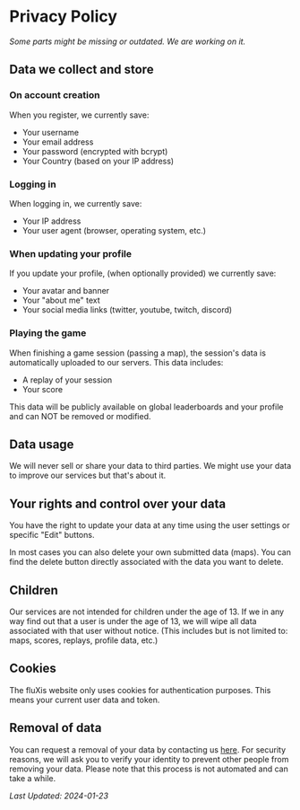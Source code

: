 # Privacy Policy
*Some parts might be missing or outdated. We are working on it.*

## Data we collect and store

### On account creation
When you register, we currently save:
- Your username
- Your email address
- Your password (encrypted with bcrypt)
- Your Country (based on your IP address)

### Logging in
When logging in, we currently save:
- Your IP address
- Your user agent (browser, operating system, etc.)

### When updating your profile
If you update your profile, (when optionally provided) we currently save:
- Your avatar and banner
- Your "about me" text
- Your social media links (twitter, youtube, twitch, discord)

### Playing the game
When finishing a game session (passing a map), the session's data is automatically uploaded to our servers. This data includes:
- A replay of your session
- Your score

This data will be publicly available on global leaderboards and your profile and can NOT be removed or modified.

## Data usage
We will never sell or share your data to third parties.
We might use your data to improve our services but that's about it.

## Your rights and control over your data
You have the right to update your data at any time using the user settings or specific "Edit" buttons.

In most cases you can also delete your own submitted data (maps).
You can find the delete button directly associated with the data you want to delete.

## Children
Our services are not intended for children under the age of 13.
If we in any way find out that a user is under the age of 13,
we will wipe all data associated with that user without notice.
(This includes but is not limited to: maps, scores, replays, profile data, etc.)

## Cookies
The fluXis website only uses cookies for authentication purposes.
This means your current user data and token.

## Removal of data
You can request a removal of your data by contacting us [here](mailto:me@flux.moe).
For security reasons, we will ask you to verify your identity to prevent other people from removing your data.
Please note that this process is not automated and can take a while.

*Last Updated: 2024-01-23*